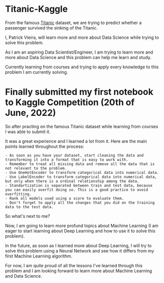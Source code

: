 # Titanic-Kaggle

From the famous [Titanic](https://www.kaggle.com/c/titanic) dataset, we are trying to predict whether a passenger survived the sinking of the Titanic.

I, Patrick Vieira, will learn more and more about Data Science while trying to solve this problem.

As I am an aspiring Data Scientist/Engineer, I am trying to learn more and more about Data Science and this problem can help me learn and study.

Currently learning from courses and trying to apply every knowledge to this problem I am currently solving.

# Finally submitted my first notebook to Kaggle Competition (20th of June, 2022)

So after practing on the famous Titanic dataset while learning from courses I was able to submit it.

It was a great experience and I learned a lot from it. Here are the main points learned throughout the process:

    - As soon as you have your dataset, start cleaning the data and transforming it into a format that is easy to work with.
    - Remember to treat all missing data and remove all the data that is not relevant to the problem.
    - Use OneHotEncoder to transform categorical data into numerical data.
    - Use LabelEncoder to transform categorical data into numerical data, but only when there is a ordinal relationship among the data.
    - Standartization is separated between train and test data, because you can easily overfit doing so. This is a good practice to avoid overfitting.
    - Rank all models used using a score to evaluate them.
    - Don't forget to apply all the changes that you did on the training data to the test data.

So what's next to me?

Now, I am going to learn more profund topics about Machine Learning (I am eager to start learning about Deep Learning and how to use it to solve this problem).

In the future, as soon as I learned more about Deep Learning, I will try to solve this problem using a Neural Network and see how it differs from my first Machine Learning algorithm.

For now, I am quite proud of all the lessons I've learned through this problem and I am looking forward to learn more about Machine Learning and Data Science.